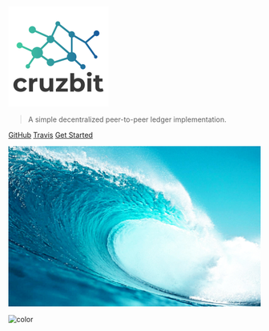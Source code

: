 <!-- _coverpage.md -->

![logo](img/cruzbit.png)

> A simple decentralized peer-to-peer ledger implementation.

[GitHub](https://github.com/cruzbit/cruzbit/)
[Travis](https://travis-ci.org/cruzbit/cruzbit)
[Get Started](quickstart)

![](img/background0001.jpg)

![color](#ffffff)
